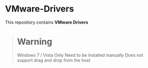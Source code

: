 # VMware-Drivers
This repository contains **VMware Drivers**

> # Warning
> Windows 7 / Vista Only
> Need to be installed manually
> Does not support drag and drop from the host
